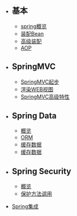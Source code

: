 - ## 基本

  - [spring概览](./spring概览.md)
  - [装配Bean](./装配Bean.md)
  - [高级装配](./高级装配.md)
  - [AOP](./AOP.md)

- ## SpringMVC

  - [SpringMVC起步](./SpringMVC/SpringMVC起步.md)
  - [渲染WEB视图](./SpringMVC/渲染WEB视图.md)
  - [SpringMVC高级特性](./SpringMVC/SpringMVC高级特性.md)

- ## Spring Data

  - [概览](./SpringData/概览.md)
  - [ORM](./SpringData/ORM.md)
  - [缓存数据](./SpringData/缓存数据.md)
  - [缓存数据](./SpringData/elasticsearch.md)
- ## Spring Security

  - [概览](./SpringSecurity/springSecurity.md)
  - [保护方法调用](./SpringSecurity/保护方法调用.md)

- [Spring集成](./Spring集成/nav.md)
